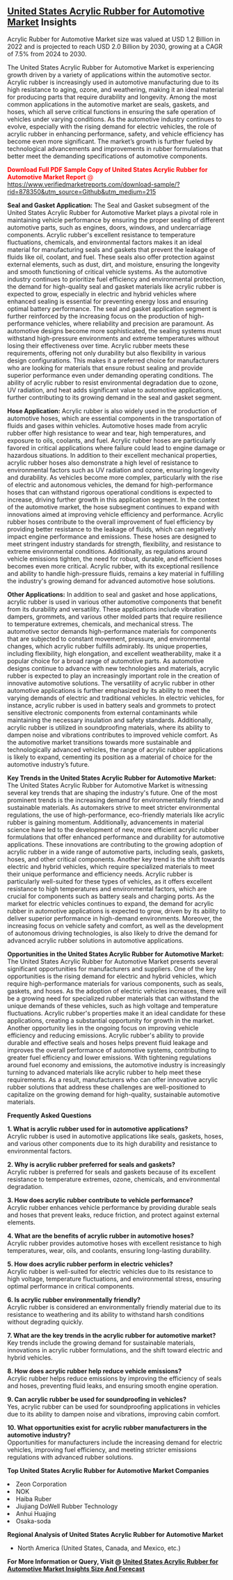<h2><a href="https://www.verifiedmarketreports.com/download-sample/?rid=878350&amp;utm_source=Github&amp;utm_medium=215" target="_blank">United States Acrylic Rubber for Automotive Market</a> Insights</h2><p>Acrylic Rubber for Automotive Market size was valued at USD 1.2 Billion in 2022 and is projected to reach USD 2.0 Billion by 2030, growing at a CAGR of 7.5% from 2024 to 2030.</p><p><p>The United States Acrylic Rubber for Automotive Market is experiencing growth driven by a variety of applications within the automotive sector. Acrylic rubber is increasingly used in automotive manufacturing due to its high resistance to aging, ozone, and weathering, making it an ideal material for producing parts that require durability and longevity. Among the most common applications in the automotive market are seals, gaskets, and hoses, which all serve critical functions in ensuring the safe operation of vehicles under varying conditions. As the automotive industry continues to evolve, especially with the rising demand for electric vehicles, the role of acrylic rubber in enhancing performance, safety, and vehicle efficiency has become even more significant. The market’s growth is further fueled by technological advancements and improvements in rubber formulations that better meet the demanding specifications of automotive components. <p><span class=""><span style="color: #ff0000;"><strong>Download Full PDF Sample Copy of United States Acrylic Rubber for Automotive Market Report</strong> @ </span><a href="https://www.verifiedmarketreports.com/download-sample/?rid=878350&amp;utm_source=Github&amp;utm_medium=215" target="_blank">https://www.verifiedmarketreports.com/download-sample/?rid=878350&amp;utm_source=Github&amp;utm_medium=215</a></span></p></p> <p><strong>Seal and Gasket Application:</strong> The Seal and Gasket subsegment of the United States Acrylic Rubber for Automotive Market plays a pivotal role in maintaining vehicle performance by ensuring the proper sealing of different automotive parts, such as engines, doors, windows, and undercarriage components. Acrylic rubber's excellent resistance to temperature fluctuations, chemicals, and environmental factors makes it an ideal material for manufacturing seals and gaskets that prevent the leakage of fluids like oil, coolant, and fuel. These seals also offer protection against external elements, such as dust, dirt, and moisture, ensuring the longevity and smooth functioning of critical vehicle systems. As the automotive industry continues to prioritize fuel efficiency and environmental protection, the demand for high-quality seal and gasket materials like acrylic rubber is expected to grow, especially in electric and hybrid vehicles where enhanced sealing is essential for preventing energy loss and ensuring optimal battery performance. The seal and gasket application segment is further reinforced by the increasing focus on the production of high-performance vehicles, where reliability and precision are paramount. As automotive designs become more sophisticated, the sealing systems must withstand high-pressure environments and extreme temperatures without losing their effectiveness over time. Acrylic rubber meets these requirements, offering not only durability but also flexibility in various design configurations. This makes it a preferred choice for manufacturers who are looking for materials that ensure robust sealing and provide superior performance even under demanding operating conditions. The ability of acrylic rubber to resist environmental degradation due to ozone, UV radiation, and heat adds significant value to automotive applications, further contributing to its growing demand in the seal and gasket segment. <p><strong>Hose Application:</strong> Acrylic rubber is also widely used in the production of automotive hoses, which are essential components in the transportation of fluids and gases within vehicles. Automotive hoses made from acrylic rubber offer high resistance to wear and tear, high temperatures, and exposure to oils, coolants, and fuel. Acrylic rubber hoses are particularly favored in critical applications where failure could lead to engine damage or hazardous situations. In addition to their excellent mechanical properties, acrylic rubber hoses also demonstrate a high level of resistance to environmental factors such as UV radiation and ozone, ensuring longevity and durability. As vehicles become more complex, particularly with the rise of electric and autonomous vehicles, the demand for high-performance hoses that can withstand rigorous operational conditions is expected to increase, driving further growth in this application segment. In the context of the automotive market, the hose subsegment continues to expand with innovations aimed at improving vehicle efficiency and performance. Acrylic rubber hoses contribute to the overall improvement of fuel efficiency by providing better resistance to the leakage of fluids, which can negatively impact engine performance and emissions. These hoses are designed to meet stringent industry standards for strength, flexibility, and resistance to extreme environmental conditions. Additionally, as regulations around vehicle emissions tighten, the need for robust, durable, and efficient hoses becomes even more critical. Acrylic rubber, with its exceptional resilience and ability to handle high-pressure fluids, remains a key material in fulfilling the industry's growing demand for advanced automotive hose solutions. <p><strong>Other Applications:</strong> In addition to seal and gasket and hose applications, acrylic rubber is used in various other automotive components that benefit from its durability and versatility. These applications include vibration dampers, grommets, and various other molded parts that require resilience to temperature extremes, chemicals, and mechanical stress. The automotive sector demands high-performance materials for components that are subjected to constant movement, pressure, and environmental changes, which acrylic rubber fulfills admirably. Its unique properties, including flexibility, high elongation, and excellent weatherability, make it a popular choice for a broad range of automotive parts. As automotive designs continue to advance with new technologies and materials, acrylic rubber is expected to play an increasingly important role in the creation of innovative automotive solutions. The versatility of acrylic rubber in other automotive applications is further emphasized by its ability to meet the varying demands of electric and traditional vehicles. In electric vehicles, for instance, acrylic rubber is used in battery seals and grommets to protect sensitive electronic components from external contaminants while maintaining the necessary insulation and safety standards. Additionally, acrylic rubber is utilized in soundproofing materials, where its ability to dampen noise and vibrations contributes to improved vehicle comfort. As the automotive market transitions towards more sustainable and technologically advanced vehicles, the range of acrylic rubber applications is likely to expand, cementing its position as a material of choice for the automotive industry’s future. <p><strong>Key Trends in the United States Acrylic Rubber for Automotive Market:</strong> The United States Acrylic Rubber for Automotive Market is witnessing several key trends that are shaping the industry's future. One of the most prominent trends is the increasing demand for environmentally friendly and sustainable materials. As automakers strive to meet stricter environmental regulations, the use of high-performance, eco-friendly materials like acrylic rubber is gaining momentum. Additionally, advancements in material science have led to the development of new, more efficient acrylic rubber formulations that offer enhanced performance and durability for automotive applications. These innovations are contributing to the growing adoption of acrylic rubber in a wide range of automotive parts, including seals, gaskets, hoses, and other critical components. Another key trend is the shift towards electric and hybrid vehicles, which require specialized materials to meet their unique performance and efficiency needs. Acrylic rubber is particularly well-suited for these types of vehicles, as it offers excellent resistance to high temperatures and environmental factors, which are crucial for components such as battery seals and charging ports. As the market for electric vehicles continues to expand, the demand for acrylic rubber in automotive applications is expected to grow, driven by its ability to deliver superior performance in high-demand environments. Moreover, the increasing focus on vehicle safety and comfort, as well as the development of autonomous driving technologies, is also likely to drive the demand for advanced acrylic rubber solutions in automotive applications. <p><strong>Opportunities in the United States Acrylic Rubber for Automotive Market:</strong> The United States Acrylic Rubber for Automotive Market presents several significant opportunities for manufacturers and suppliers. One of the key opportunities is the rising demand for electric and hybrid vehicles, which require high-performance materials for various components, such as seals, gaskets, and hoses. As the adoption of electric vehicles increases, there will be a growing need for specialized rubber materials that can withstand the unique demands of these vehicles, such as high voltage and temperature fluctuations. Acrylic rubber's properties make it an ideal candidate for these applications, creating a substantial opportunity for growth in the market. Another opportunity lies in the ongoing focus on improving vehicle efficiency and reducing emissions. Acrylic rubber's ability to provide durable and effective seals and hoses helps prevent fluid leakage and improves the overall performance of automotive systems, contributing to greater fuel efficiency and lower emissions. With tightening regulations around fuel economy and emissions, the automotive industry is increasingly turning to advanced materials like acrylic rubber to help meet these requirements. As a result, manufacturers who can offer innovative acrylic rubber solutions that address these challenges are well-positioned to capitalize on the growing demand for high-quality, sustainable automotive materials. <p><strong>Frequently Asked Questions</strong></p> <p><strong>1. What is acrylic rubber used for in automotive applications?</strong><br>Acrylic rubber is used in automotive applications like seals, gaskets, hoses, and various other components due to its high durability and resistance to environmental factors.</p> <p><strong>2. Why is acrylic rubber preferred for seals and gaskets?</strong><br>Acrylic rubber is preferred for seals and gaskets because of its excellent resistance to temperature extremes, ozone, chemicals, and environmental degradation.</p> <p><strong>3. How does acrylic rubber contribute to vehicle performance?</strong><br>Acrylic rubber enhances vehicle performance by providing durable seals and hoses that prevent leaks, reduce friction, and protect against external elements.</p> <p><strong>4. What are the benefits of acrylic rubber in automotive hoses?</strong><br>Acrylic rubber provides automotive hoses with excellent resistance to high temperatures, wear, oils, and coolants, ensuring long-lasting durability.</p> <p><strong>5. How does acrylic rubber perform in electric vehicles?</strong><br>Acrylic rubber is well-suited for electric vehicles due to its resistance to high voltage, temperature fluctuations, and environmental stress, ensuring optimal performance in critical components.</p> <p><strong>6. Is acrylic rubber environmentally friendly?</strong><br>Acrylic rubber is considered an environmentally friendly material due to its resistance to weathering and its ability to withstand harsh conditions without degrading quickly.</p> <p><strong>7. What are the key trends in the acrylic rubber for automotive market?</strong><br>Key trends include the growing demand for sustainable materials, innovations in acrylic rubber formulations, and the shift toward electric and hybrid vehicles.</p> <p><strong>8. How does acrylic rubber help reduce vehicle emissions?</strong><br>Acrylic rubber helps reduce emissions by improving the efficiency of seals and hoses, preventing fluid leaks, and ensuring smooth engine operation.</p> <p><strong>9. Can acrylic rubber be used for soundproofing in vehicles?</strong><br>Yes, acrylic rubber can be used for soundproofing applications in vehicles due to its ability to dampen noise and vibrations, improving cabin comfort.</p> <p><strong>10. What opportunities exist for acrylic rubber manufacturers in the automotive industry?</strong><br>Opportunities for manufacturers include the increasing demand for electric vehicles, improving fuel efficiency, and meeting stricter emissions regulations with advanced rubber solutions.</p> </p><p><strong>Top United States Acrylic Rubber for Automotive Market Companies</strong></p><div data-test-id=""><p><li>Zeon Corporation</li><li> NOK</li><li> Haiba Ruber</li><li> Jiujiang DoWell Rubber Technology</li><li> Anhui Huajing</li><li> Osaka-soda</li></p><div><strong>Regional Analysis of&nbsp;United States Acrylic Rubber for Automotive Market</strong></div><ul><li dir="ltr"><p dir="ltr">North America&nbsp;(United States, Canada, and Mexico, etc.)</p></li></ul><p><strong>For More Information or Query, Visit @&nbsp;</strong><strong><a href="https://www.verifiedmarketreports.com/product/acrylic-rubber-for-automotive-market/?utm_source=Github&amp;utm_medium=215" target="_blank">United States Acrylic Rubber for Automotive Market Insights Size And Forecast</a></strong></p></div>
